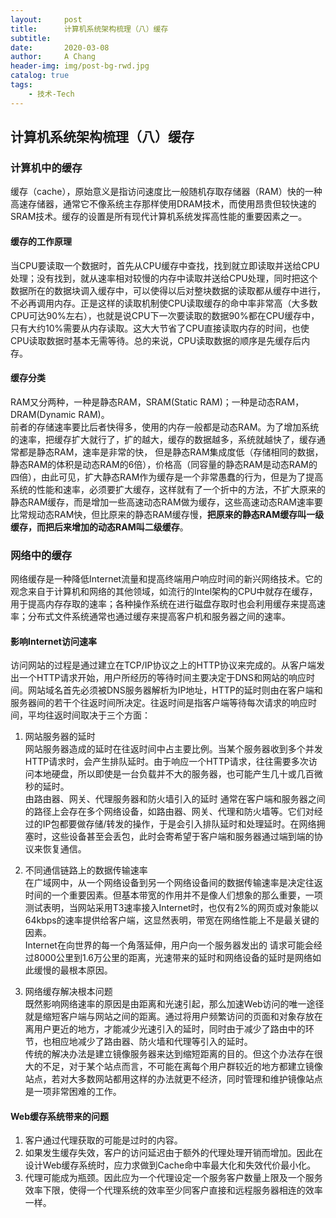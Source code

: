 ```yaml
---
layout:     post
title:      计算机系统架构梳理（八）缓存
subtitle:   
date:       2020-03-08
author:     A Chang
header-img: img/post-bg-rwd.jpg
catalog: true
tags:
    - 技术-Tech
---
```


## 计算机系统架构梳理（八）缓存

### 计算机中的缓存

缓存（cache），原始意义是指访问速度比一般随机存取存储器（RAM）快的一种高速存储器，通常它不像系统主存那样使用DRAM技术，而使用昂贵但较快速的SRAM技术。缓存的设置是所有现代计算机系统发挥高性能的重要因素之一。

#### 缓存的工作原理

当CPU要读取一个数据时，首先从CPU缓存中查找，找到就立即读取并送给CPU处理；没有找到，就从速率相对较慢的内存中读取并送给CPU处理，同时把这个数据所在的数据块调入缓存中，可以使得以后对整块数据的读取都从缓存中进行，不必再调用内存。正是这样的读取机制使CPU读取缓存的命中率非常高（大多数CPU可达90%左右），也就是说CPU下一次要读取的数据90%都在CPU缓存中，只有大约10%需要从内存读取。这大大节省了CPU直接读取内存的时间，也使CPU读取数据时基本无需等待。总的来说，CPU读取数据的顺序是先缓存后内存。

#### 缓存分类

RAM又分两种，一种是静态RAM，SRAM(Static RAM)；一种是动态RAM，DRAM(Dynamic RAM)。  
前者的存储速率要比后者快得多，使用的内存一般都是动态RAM。为了增加系统的速率，把缓存扩大就行了，扩的越大，缓存的数据越多，系统就越快了，缓存通常都是静态RAM，速率是非常的快， 但是静态RAM集成度低（存储相同的数据，静态RAM的体积是动态RAM的6倍），价格高（同容量的静态RAM是动态RAM的四倍），由此可见，扩大静态RAM作为缓存是一个非常愚蠢的行为，但是为了提高系统的性能和速率，必须要扩大缓存，这样就有了一个折中的方法，不扩大原来的静态RAM缓存，而是增加一些高速动态RAM做为缓存，这些高速动态RAM速率要比常规动态RAM快，但比原来的静态RAM缓存慢，**把原来的静态RAM缓存叫一级缓存，而把后来增加的动态RAM叫二级缓存**。

### 网络中的缓存

网络缓存是一种降低Internet流量和提高终端用户响应时间的新兴网络技术。它的观念来自于计算机和网络的其他领域，如流行的Intel架构的CPU中就存在缓存，用于提高内存存取的速率；各种操作系统在进行磁盘存取时也会利用缓存来提高速率；分布式文件系统通常也通过缓存来提高客户机和服务器之间的速率。

#### 影响Internet访问速率

访问网站的过程是通过建立在TCP/IP协议之上的HTTP协议来完成的。从客户端发出一个HTTP请求开始，用户所经历的等待时间主要决定于DNS和网站的响应时间。网站域名首先必须被DNS服务器解析为IP地址，HTTP的延时则由在客户端和服务器间的若干个往返时间所决定。往返时间是指客户端等待每次请求的响应时间，平均往返时间取决于三个方面：

1. 网站服务器的延时  
网站服务器造成的延时在往返时间中占主要比例。当某个服务器收到多个并发HTTP请求时，会产生排队延时。由于响应一个HTTP请求，往往需要多次访问本地硬盘，所以即使是一台负载并不大的服务器，也可能产生几十或几百微秒的延时。  
由路由器、网关、代理服务器和防火墙引入的延时
通常在客户端和服务器之间的路径上会存在多个网络设备，如路由器、网关、代理和防火墙等。它们对经过的IP包都要做存储/转发的操作，于是会引入排队延时和处理延时。在网络拥塞时，这些设备甚至会丢包，此时会寄希望于客户端和服务器通过端到端的协议来恢复通信。

2. 不同通信链路上的数据传输速率  
在广域网中，从一个网络设备到另一个网络设备间的数据传输速率是决定往返时间的一个重要因素。但基本带宽的作用并不是像人们想象的那么重要，一项测试表明，当网站采用T3速率接入Internet时，也仅有2%的网页或对象能以64kbps的速率提供给客户端，这显然表明，带宽在网络性能上不是最关键的因素。  
Internet在向世界的每一个角落延伸，用户向一个服务器发出的 请求可能会经过8000公里到1.6万公里的距离，光速带来的延时和网络设备的延时是网络如此缓慢的最根本原因。

3. 网络缓存解决根本问题  
既然影响网络速率的原因是由距离和光速引起，那么加速Web访问的唯一途径就是缩短客户端与网站之间的距离。通过将用户频繁访问的页面和对象存放在离用户更近的地方，才能减少光速引入的延时，同时由于减少了路由中的环节，也相应地减少了路由器、防火墙和代理等引入的延时。  
传统的解决办法是建立镜像服务器来达到缩短距离的目的。但这个办法存在很大的不足，对于某个站点而言，不可能在离每个用户群较近的地方都建立镜像站点，若对大多数网站都用这样的办法就更不经济，同时管理和维护镜像站点是一项非常困难的工作。

#### Web缓存系统带来的问题

1. 客户通过代理获取的可能是过时的内容。
2. 如果发生缓存失效，客户的访问延迟由于额外的代理处理开销而增加。因此在设计Web缓存系统时，应力求做到Cache命中率最大化和失效代价最小化。
3. 代理可能成为瓶颈。因此应为一个代理设定一个服务客户数量上限及一个服务效率下限，使得一个代理系统的效率至少同客户直接和远程服务器相连的效率一样。